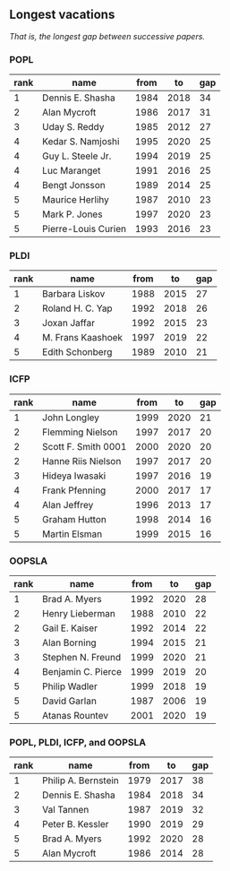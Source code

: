 ## Longest vacations

_That is, the longest gap between successive papers._

### POPL

 rank |  name   | from | to | gap 
------|---------------------|-----------|----------|-----
1 | Dennis E. Shasha|  1984 | 2018 |  34
2 | Alan Mycroft|  1986 | 2017 |  31
3 | Uday S. Reddy   |  1985 | 2012 |  27
4 | Kedar S. Namjoshi   |  1995 | 2020 |  25
4 | Guy L. Steele Jr.   |  1994 | 2019 |  25
4 | Luc Maranget|  1991 | 2016 |  25
4 | Bengt Jonsson   |  1989 | 2014 |  25
5 | Maurice Herlihy |  1987 | 2010 |  23
5 | Mark P. Jones   |  1997 | 2020 |  23
5 | Pierre-Louis Curien |  1993 | 2016 |  23

### PLDI

 rank | name  | from | to | gap 
------|-------------------|-----------|----------|-----
1 | Barbara Liskov|  1988 | 2015 |  27
2 | Roland H. C. Yap  |  1992 | 2018 |  26
3 | Joxan Jaffar  |  1992 | 2015 |  23
4 | M. Frans Kaashoek |  1997 | 2019 |  22
5 | Edith Schonberg   |  1989 | 2010 |  21

### ICFP

 rank |      name       | from | to | gap 
------|---------------------|-----------|----------|-----
1 | John Longley|  1999 | 2020 |  21
2 | Flemming Nielson|  1997 | 2017 |  20
2 | Scott F. Smith 0001 |  2000 | 2020 |  20
2 | Hanne Riis Nielson  |  1997 | 2017 |  20
3 | Hideya Iwasaki  |  1997 | 2016 |  19
4 | Frank Pfenning  |  2000 | 2017 |  17
4 | Alan Jeffrey|  1996 | 2013 |  17
5 | Graham Hutton   |  1998 | 2014 |  16
5 | Martin Elsman   |  1999 | 2015 |  16

### OOPSLA

 rank |      name      | from | to | gap 
------|--------------------|-----------|----------|-----
1 | Brad A. Myers  |  1992 | 2020 |  28
2 | Henry Lieberman|  1988 | 2010 |  22
2 | Gail E. Kaiser |  1992 | 2014 |  22
3 | Alan Borning   |  1994 | 2015 |  21
3 | Stephen N. Freund  |  1999 | 2020 |  21
4 | Benjamin C. Pierce |  1999 | 2019 |  20
5 | Philip Wadler  |  1999 | 2018 |  19
5 | David Garlan   |  1987 | 2006 |  19
5 | Atanas Rountev |  2001 | 2020 |  19

### POPL, PLDI, ICFP, and OOPSLA

 rank |  name   | from | to | gap 
------|---------------------|-----------|----------|-----
1 | Philip A. Bernstein |  1979 | 2017 |  38
2 | Dennis E. Shasha|  1984 | 2018 |  34
3 | Val Tannen  |  1987 | 2019 |  32
4 | Peter B. Kessler|  1990 | 2019 |  29
5 | Brad A. Myers   |  1992 | 2020 |  28
5 | Alan Mycroft|  1986 | 2014 |  28
